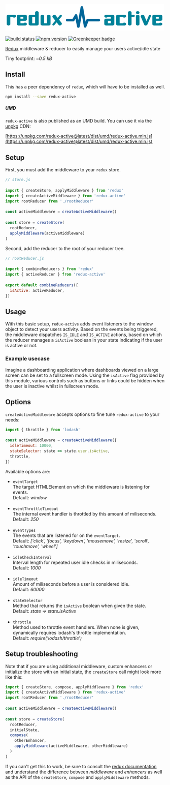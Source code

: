 <img title="redux-active" src="logo/redux-active.png" width="500" style="margin-top:20px;">

[![build status](https://img.shields.io/travis/reactjs/redux/master.svg)](https://travis-ci.org/codepunkt/redux-active)
[![npm version](https://img.shields.io/npm/v/redux-active.svg)](https://www.npmjs.com/package/redux-active)
[![Greenkeeper badge](https://badges.greenkeeper.io/codepunkt/redux-active.svg)](https://greenkeeper.io/)

[Redux](http://github.com/reactjs/redux) middleware & reducer to easily manage your users active/idle state

Tiny footprint: ~*0.5 kB* 

## Install

This has a peer dependency of `redux`, which will have to be installed as well.

```bash
npm install --save redux-active
```

##### UMD

`redux-active` is also published as an UMD build. You can use it via the [unpkg](https://unpkg.com/) CDN:

[https://unpkg.com/redux-active@latest/dist/umd/redux-active.min.js](https://unpkg.com/redux-active@latest/dist/umd/redux-active.min.js)

## Setup

First, you must add the middleware to your `redux` store.

```javascript
// store.js

import { createStore, applyMiddleware } from 'redux'
import { createActiveMiddleware } from 'redux-active'
import rootReducer from './rootReducer'

const activeMiddleware = createActiveMiddleware()

const store = createStore(
  rootReducer,
  applyMiddleware(activeMiddleware)
)
```

Second, add the reducer to the root of your reducer tree.

```javascript
// rootReducer.js

import { combineReducers } from 'redux'
import { activeReducer } from 'redux-active'

export default combineReducers({
  isActive: activeReducer,
})
```

## Usage

With this basic setup, `redux-active` adds event listeners to the window object to detect your users activity. Based on the events being triggered, the middleware dispatches `IS_IDLE` and `IS_ACTIVE` actions, based on which the reducer manages a `isActive` boolean in your state indicating if the user is active or not. 

### Example usecase

Imagine a dashboarding application where dashboards viewed on a large screen can be set to a fullscreen mode. Using the `isActive` flag provided by this module, various controls such as buttons or links could be hidden when the user is inactive whilst in fullscreen mode.

## Options

`createActiveMiddleware` accepts options to fine tune `redux-active` to your needs:

```javascript
import { throttle } from 'lodash'

const activeMiddleware = createActiveMiddleware({
  idleTimeout: 10000,
  stateSelector: state => state.user.isActive,
  throttle,
})
```

Available options are:
  - `eventTarget`<br>The target HTMLElement on which the middleware is listening for events.<br>Default: *window*<br><br>
  - `eventThrottleTimeout`<br>The internal event handler is throttled by this amount of miliseconds.<br>Default: *250*<br><br>
  - `eventTypes`<br>The events that are listened for on the `eventTarget`.<br>Default: *['click', 'focus', 'keydown', 'mousemove', 'resize', 'scroll', 'touchmove', 'wheel']*<br><br>
  - `idleCheckInterval`<br>Interval length for repeated user idle checks in miliseconds.<br>Default: *1000*<br><br>
  - `idleTimeout`<br>Amount of miliseconds before a user is considered idle.<br>Default: *60000*<br><br>
  - `stateSelector`<br>Method that returns the `isActive` boolean when given the state.<br>Default: *state => state.isActive*<br><br>
  - `throttle`<br>Method used to throttle event handlers. When none is given, dynamically requires lodash's throttle implementation.<br>Default: *require('lodash/throttle')*

## Setup troubleshooting

Note that if you are using additional middleware, custom enhancers or initialize the store with an initial state, the `createStore` call might look more like this:

```javascript
import { createStore, compose, applyMiddleware } from 'redux'
import { createActiveMiddleware } from 'redux-active'
import rootReducer from './rootReducer'

const activeMiddleware = createActiveMiddleware()

const store = createStore(
  rootReducer,
  initialState,
  compose(
    otherEnhancer,
    applyMiddleware(activeMiddleware, otherMiddleware)
  )
)
```

If you can't get this to work, be sure to consult the [redux documentation](https://redux.js.org/) and understand the difference between *middleware* and *enhancers* as well as the  API of the `createStore`, `compose` and `applyMiddleware` methods.
